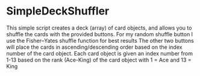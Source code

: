 # SimpleDeckShuffler
This simple script creates a deck (array) of card objects, and allows you to shuffle the cards with the provided buttons.
For my random shuffle button I use the Fisher–Yates shuffle function for best results
The other two buttons will place the cards in ascending/descending order based on the index number of the card object.
Each card object is given an index number from 1-13 based on the rank (Ace-King) of the card object with 1 = Ace and 13 = King
